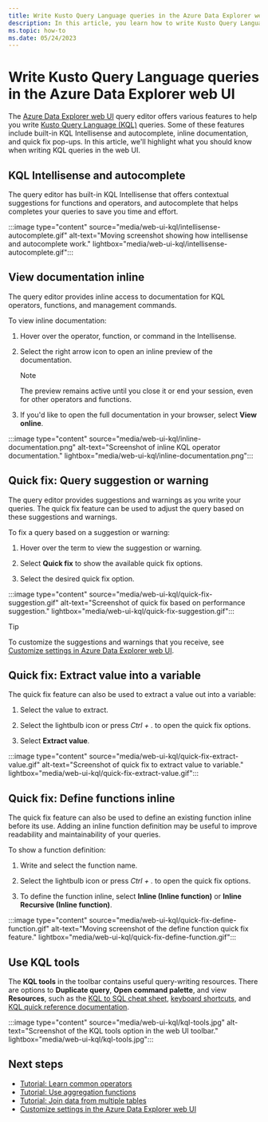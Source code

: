 ```yaml
---
title: Write Kusto Query Language queries in the Azure Data Explorer web UI
description: In this article, you learn how to write Kusto Query Language (KQL) queries in the Azure Data Explorer web UI.
ms.topic: how-to
ms.date: 05/24/2023
---
```

# Write Kusto Query Language queries in the Azure Data Explorer web UI

The [Azure Data Explorer web UI](https://dataexplorer.azure.com/) query editor offers various features to help you write [Kusto Query Language (KQL)](kusto/query/index.md) queries. Some of these features include built-in KQL Intellisense and autocomplete, inline documentation, and quick fix pop-ups. In this article, we'll highlight what you should know when writing KQL queries in the web UI.

## KQL Intellisense and autocomplete

The query editor has built-in KQL Intellisense that offers contextual suggestions for functions and operators, and autocomplete that helps completes your queries to save you time and effort.

:::image type="content" source="media/web-ui-kql/intellisense-autocomplete.gif" alt-text="Moving screenshot showing how intellisense and autocomplete work." lightbox="media/web-ui-kql/intellisense-autocomplete.gif":::

## View documentation inline

The query editor provides inline access to documentation for KQL operators, functions, and management commands.

To view inline documentation:

1. Hover over the operator, function, or command in the Intellisense.

1. Select the right arrow icon to open an inline preview of the documentation.

    > [!NOTE]
    > The preview remains active until you close it or end your session, even for other operators and functions.

1. If you'd like to open the full documentation in your browser, select **View online**.

:::image type="content" source="media/web-ui-kql/inline-documentation.png" alt-text="Screenshot of inline KQL operator documentation." lightbox="media/web-ui-kql/inline-documentation.png":::

## Quick fix: Query suggestion or warning

The query editor provides suggestions and warnings as you write your queries. The quick fix feature can be used to adjust the query based on these suggestions and warnings.

To fix a query based on a suggestion or warning:

1. Hover over the term to view the suggestion or warning.

1. Select **Quick fix** to show the available quick fix options.

1. Select the desired quick fix option.

:::image type="content" source="media/web-ui-kql/quick-fix-suggestion.gif" alt-text="Screenshot of quick fix based on performance suggestion." lightbox="media/web-ui-kql/quick-fix-suggestion.gif":::

> [!TIP]
> To customize the suggestions and warnings that you receive, see [Customize settings in Azure Data Explorer web UI](web-customize-settings.md).

## Quick fix: Extract value into a variable

The quick fix feature can also be used to extract a value out into a variable:

1. Select the value to extract.

1. Select the lightbulb icon or press *Ctrl + .* to open the quick fix options.

1. Select **Extract value**.

:::image type="content" source="media/web-ui-kql/quick-fix-extract-value.gif" alt-text="Screenshot of quick fix to extract value to variable." lightbox="media/web-ui-kql/quick-fix-extract-value.gif":::

## Quick fix: Define functions inline

The quick fix feature can also be used to define an existing function inline before its use. Adding an inline function definition may be useful to improve readability and maintainability of your queries.

To show a function definition:

1. Write and select the function name.

1. Select the lightbulb icon or press *Ctrl + .* to open the quick fix options.

1. To define the function inline, select **Inline (Inline function)** or **Inline Recursive (Inline function)**.

:::image type="content" source="media/web-ui-kql/quick-fix-define-function.gif" alt-text="Moving screenshot of the define function quick fix feature." lightbox="media/web-ui-kql/quick-fix-define-function.gif":::

## Use KQL tools

The **KQL tools** in the toolbar contains useful query-writing resources. There are options to **Duplicate query**, **Open command palette**, and view **Resources**, such as the [KQL to SQL cheat sheet](kusto/query/sqlcheatsheet.md), [keyboard shortcuts](web-ui-query-keyboard-shortcuts.md), and [KQL quick reference documentation](kql-quick-reference.md).

:::image type="content" source="media/web-ui-kql/kql-tools.jpg" alt-text="Screenshot of the KQL tools option in the web UI toolbar." lightbox="media/web-ui-kql/kql-tools.jpg":::

## Next steps

* [Tutorial: Learn common operators](kusto/query/tutorials/learn-common-operators.md)
* [Tutorial: Use aggregation functions](kusto/query/tutorials/use-aggregation-functions.md)
* [Tutorial: Join data from multiple tables](kusto/query/tutorials/join-data-from-multiple-tables.md)
* [Customize settings in the Azure Data Explorer web UI](web-customize-settings.md)
